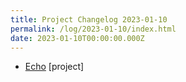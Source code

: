 ```yaml
---
title: Project Changelog 2023-01-10
permalink: /log/2023-01-10/index.html
date: 2023-01-10T00:00:00.000Z
---
```


- [Echo](https://echo.rknight.me/) [project] 